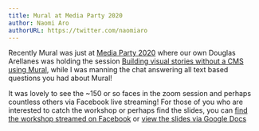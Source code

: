 ```yaml
---
title: Mural at Media Party 2020
author: Naomi Aro
authorURL: https://twitter.com/naomiaro
---
```


Recently Mural was just at <a href="https://mediaparty2020.sched.com/" target="_blank" rel="noopener noreferrer">Media Party 2020</a> where our own Douglas Arellanes was holding the session <a href="https://mediaparty2020.sched.com/event/drCY/construyendo-historias-visuales-sin-un-cms-usando-mural-building-visual-stories-without-a-cms-using-mural" target="_blank" rel="noopener noreferrer">Building visual stories without a CMS using Mural</a>, while I was manning the chat answering all text based questions you had about Mural!

<!--truncate-->

It was lovely to see the ~150 or so faces in the zoom session and perhaps countless others via Facebook live streaming! For those of you who are interested to catch the workshop or perhaps find the slides, you can <a href="https://www.facebook.com/hackshackersba/videos/978576952547745/?vh=e&extid=NT0hVmLO4vlGGkxl" target="_blank" rel="noopener noreferrer">find the workshop streamed on Facebook</a> or <a href="https://docs.google.com/presentation/d/1lvFCACO4LCVAZUYKxGPTewnFi-eqz5MdrJwwZbyPA0s/edit#slide=id.gcb9a0b074_1_0" target="_blank" rel="noopener noreferrer">view the slides via Google Docs</a>
